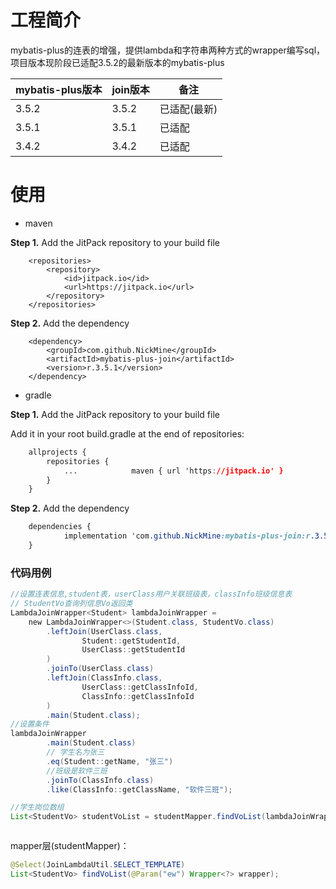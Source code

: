 # 工程简介

mybatis-plus的连表的增强，提供lambda和字符串两种方式的wrapper编写sql，项目版本现阶段已适配3.5.2的最新版本的mybatis-plus

| mybatis-plus版本 | join版本 | 备注      |
| -------------- | ------ | ------- |
| 3.5.2          | 3.5.2  | 已适配(最新) |
| 3.5.1          | 3.5.1  | 已适配     |
| 3.4.2          | 3.4.2  | 已适配     |

# 使用

- maven

**Step 1.** Add the JitPack repository to your build file

```markup
    <repositories>
        <repository>
            <id>jitpack.io</id>
            <url>https://jitpack.io</url>
        </repository>
    </repositories>
```

**Step 2.** Add the dependency

```markup
    <dependency>
        <groupId>com.github.NickMine</groupId>
        <artifactId>mybatis-plus-join</artifactId>
        <version>r.3.5.1</version>
    </dependency>
```

- gradle

**Step 1.** Add the JitPack repository to your build file

Add it in your root build.gradle at the end of repositories:

```css
    allprojects {
        repositories {
            ...            maven { url 'https://jitpack.io' }
        }
    }
```

**Step 2.** Add the dependency

```css
    dependencies {
            implementation 'com.github.NickMine:mybatis-plus-join:r.3.5.1'
    }
```



### 代码用例

```java
//设置连表信息,student表，userClass用户关联班级表，classInfo班级信息表
// StudentVo查询列信息Vo返回类
LambdaJoinWrapper<Student> lambdaJoinWrapper = 
    new LambdaJoinWrapper<>(Student.class, StudentVo.class)  
        .leftJoin(UserClass.class,  
                Student::getStudentId,  
                UserClass::getStudentId  
        )  
        .joinTo(UserClass.class)  
        .leftJoin(ClassInfo.class,  
                UserClass::getClassInfoId,  
                ClassInfo::getClassInfoId  
        )  
        .main(Student.class);
//设置条件  
lambdaJoinWrapper
        .main(Student.class)
        // 学生名为张三 
        .eq(Student::getName, "张三")  
        //班级是软件三班
        .joinTo(ClassInfo.class)
        .like(ClassInfo::getClassName, "软件三班");  

//学生岗位数组  
List<StudentVo> studentVoList = studentMapper.findVoList(lambdaJoinWrapper);



```

mapper层(studentMapper)：

```java
@Select(JoinLambdaUtil.SELECT_TEMPLATE)  
List<StudentVo> findVoList(@Param("ew") Wrapper<?> wrapper);
```
